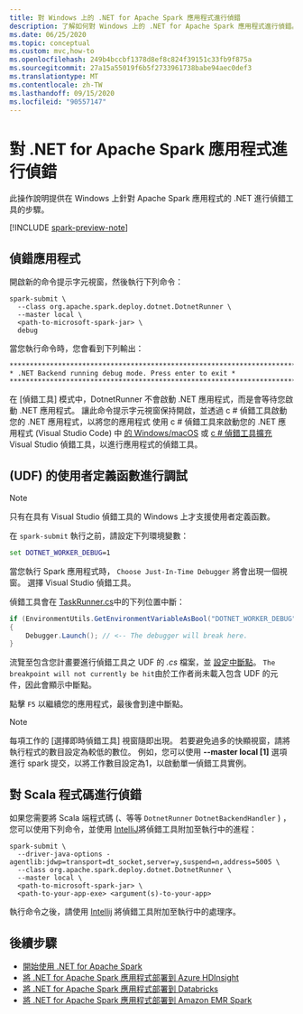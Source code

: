 ```yaml
---
title: 對 Windows 上的 .NET for Apache Spark 應用程式進行偵錯
description: 了解如何對 Windows 上的 .NET for Apache Spark 應用程式進行偵錯。
ms.date: 06/25/2020
ms.topic: conceptual
ms.custom: mvc,how-to
ms.openlocfilehash: 249b4bccbf1378d8ef8c824f39151c33fb9f875a
ms.sourcegitcommit: 27a15a55019f6b5f2733961738babe94aec0def3
ms.translationtype: MT
ms.contentlocale: zh-TW
ms.lasthandoff: 09/15/2020
ms.locfileid: "90557147"
---
```

# <a name="debug-a-net-for-apache-spark-application"></a>對 .NET for Apache Spark 應用程式進行偵錯

此操作說明提供在 Windows 上針對 Apache Spark 應用程式的 .NET 進行偵錯工具的步驟。

[!INCLUDE [spark-preview-note](../../../includes/spark-preview-note.md)]

## <a name="debug-your-application"></a>偵錯應用程式

開啟新的命令提示字元視窗，然後執行下列命令：

```shell
spark-submit \
  --class org.apache.spark.deploy.dotnet.DotnetRunner \
  --master local \
  <path-to-microsoft-spark-jar> \
  debug
```

當您執行命令時，您會看到下列輸出：

```console
***********************************************************************
* .NET Backend running debug mode. Press enter to exit *
***********************************************************************
```

在 [偵錯工具] 模式中，DotnetRunner 不會啟動 .NET 應用程式，而是會等待您啟動 .NET 應用程式。 讓此命令提示字元視窗保持開啟，並透過 c # 偵錯工具啟動您的 .NET 應用程式，以將您的應用程式 使用 c # 偵錯工具來啟動您的 .NET 應用程式 (Visual Studio Code) 中 [的 Windows/macOS](https://visualstudio.microsoft.com/vs/) 或 [c # 偵錯工具擴充](https://code.visualstudio.com/Docs/editor/debugging) Visual Studio 偵錯工具，以進行應用程式的偵錯工具。

## <a name="debug-a-user-defined-function-udf"></a> (UDF) 的使用者定義函數進行調試

> [!NOTE]
> 只有在具有 Visual Studio 偵錯工具的 Windows 上才支援使用者定義函數。

在 `spark-submit` 執行之前，請設定下列環境變數：

```bat
set DOTNET_WORKER_DEBUG=1
```

當您執行 Spark 應用程式時， `Choose Just-In-Time Debugger` 將會出現一個視窗。 選擇 Visual Studio 偵錯工具。

偵錯工具會在 [TaskRunner.cs](https://github.com/dotnet/spark/blob/5e9c08b430b4bc56b5f42252c4b73437377afaed/src/csharp/Microsoft.Spark.Worker/TaskRunner.cs#L52)中的下列位置中斷：

```csharp
if (EnvironmentUtils.GetEnvironmentVariableAsBool("DOTNET_WORKER_DEBUG"))
{
    Debugger.Launch(); // <-- The debugger will break here.
}
```

流覽至包含您計畫要進行偵錯工具之 UDF 的 *.cs* 檔案，並 [設定中斷點](/visualstudio/debugger/using-breakpoints?view=vs-2019)。 `The breakpoint will not currently be hit`由於工作者尚未載入包含 UDF 的元件，因此會顯示中斷點。

點擊 `F5` 以繼續您的應用程式，最後會到達中斷點。

> [!NOTE]
> 每項工作的 [選擇即時偵錯工具] 視窗隨即出現。 若要避免過多的快顯視窗，請將執行程式的數目設定為較低的數位。 例如，您可以使用 **--master local [1]** 選項進行 spark 提交，以將工作數目設定為1，以啟動單一偵錯工具實例。

## <a name="debug-scala-code"></a>對 Scala 程式碼進行偵錯

如果您需要將 Scala 端程式碼 (、等等 `DotnetRunner` `DotnetBackendHandler` ) ，您可以使用下列命令，並使用 [IntelliJ](https://www.jetbrains.com/help/idea/attaching-to-local-process.html)將偵錯工具附加至執行中的進程：

```shell
spark-submit \
  --driver-java-options -agentlib:jdwp=transport=dt_socket,server=y,suspend=n,address=5005 \
  --class org.apache.spark.deploy.dotnet.DotnetRunner \
  --master local \
  <path-to-microsoft-spark-jar> \
  <path-to-your-app-exe> <argument(s)-to-your-app>
```

執行命令之後，請使用 [Intellij](https://www.jetbrains.com/help/idea/attaching-to-local-process.html) 將偵錯工具附加至執行中的處理序。

## <a name="next-steps"></a>後續步驟

* [開始使用 .NET for Apache Spark](../tutorials/get-started.md)
* [將 .NET for Apache Spark 應用程式部署到 Azure HDInsight](../tutorials/hdinsight-deployment.md)
* [將 .NET for Apache Spark 應用程式部署到 Databricks](../tutorials/databricks-deployment.md)
* [將 .NET for Apache Spark 應用程式部署到 Amazon EMR Spark](../tutorials/amazon-emr-spark-deployment.md)

